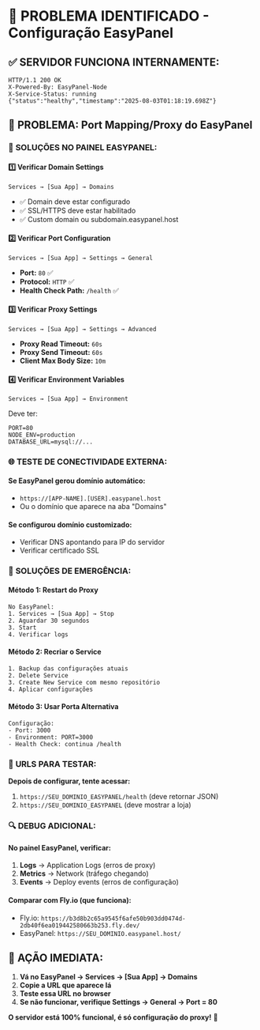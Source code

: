 # 🎯 PROBLEMA IDENTIFICADO - Configuração EasyPanel

## ✅ **SERVIDOR FUNCIONA INTERNAMENTE:**
```
HTTP/1.1 200 OK
X-Powered-By: EasyPanel-Node
X-Service-Status: running
{"status":"healthy","timestamp":"2025-08-03T01:18:19.698Z"}
```

## 🚨 **PROBLEMA:** Port Mapping/Proxy do EasyPanel

### 🔧 **SOLUÇÕES NO PAINEL EASYPANEL:**

#### 1️⃣ **Verificar Domain Settings**
```
Services → [Sua App] → Domains
```
- ✅ Domain deve estar configurado
- ✅ SSL/HTTPS deve estar habilitado
- ✅ Custom domain ou subdomain.easypanel.host

#### 2️⃣ **Verificar Port Configuration**
```
Services → [Sua App] → Settings → General
```
- **Port:** `80` ✅
- **Protocol:** `HTTP` ✅
- **Health Check Path:** `/health` ✅

#### 3️⃣ **Verificar Proxy Settings**
```
Services → [Sua App] → Settings → Advanced
```
- **Proxy Read Timeout:** `60s`
- **Proxy Send Timeout:** `60s`
- **Client Max Body Size:** `10m`

#### 4️⃣ **Verificar Environment Variables**
```
Services → [Sua App] → Environment
```
Deve ter:
```
PORT=80
NODE_ENV=production
DATABASE_URL=mysql://...
```

### 🌐 **TESTE DE CONECTIVIDADE EXTERNA:**

#### **Se EasyPanel gerou domínio automático:**
- `https://[APP-NAME].[USER].easypanel.host`
- Ou o domínio que aparece na aba "Domains"

#### **Se configurou domínio customizado:**
- Verificar DNS apontando para IP do servidor
- Verificar certificado SSL

### 🚀 **SOLUÇÕES DE EMERGÊNCIA:**

#### **Método 1: Restart do Proxy**
```
No EasyPanel:
1. Services → [Sua App] → Stop
2. Aguardar 30 segundos
3. Start
4. Verificar logs
```

#### **Método 2: Recriar o Service**
```
1. Backup das configurações atuais
2. Delete Service
3. Create New Service com mesmo repositório
4. Aplicar configurações
```

#### **Método 3: Usar Porta Alternativa**
```
Configuração:
- Port: 3000
- Environment: PORT=3000
- Health Check: continua /health
```

### 📱 **URLS PARA TESTAR:**

**Depois de configurar, tente acessar:**
1. `https://SEU_DOMINIO_EASYPANEL/health` (deve retornar JSON)
2. `https://SEU_DOMINIO_EASYPANEL` (deve mostrar a loja)

### 🔍 **DEBUG ADICIONAL:**

#### **No painel EasyPanel, verificar:**
1. **Logs** → Application Logs (erros de proxy)
2. **Metrics** → Network (tráfego chegando)
3. **Events** → Deploy events (erros de configuração)

#### **Comparar com Fly.io (que funciona):**
- Fly.io: `https://b3d8b2c65a9545f6afe50b903dd0474d-2db40f6ea019442580663b253.fly.dev/`
- EasyPanel: `https://SEU_DOMINIO.easypanel.host/`

## 🎯 **AÇÃO IMEDIATA:**

1. **Vá no EasyPanel → Services → [Sua App] → Domains**
2. **Copie a URL que aparece lá**
3. **Teste essa URL no browser**
4. **Se não funcionar, verifique Settings → General → Port = 80**

**O servidor está 100% funcional, é só configuração do proxy!** 🚀
